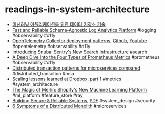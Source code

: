 # readings-in-system-architecture

- [머신러닝 어플리케이션을 위한 데이터 저장소 기술](https://hyperconnect.github.io/2022/07/11/data-stores-for-ml-apps.html)
- [Fast and Reliable Schema-Agnostic Log Analytics Platform](https://eng.uber.com/logging/) 
  #logging #observability #o11y
- [OpenTelemetry Collector deployment patterns](https://kccncna2021.sched.com/event/lV0z), [Github](https://github.com/jpkrohling/opentelemetry-collector-deployment-patterns), [Youtube](https://youtube.com/watch?v=WhRrwSHDBFs)
  #opentelemetry #observability #o11y
- [Introducing Snuba: Sentry's New Search Infrastructure](https://blog.sentry.io/2019/05/16/introducing-snuba-sentrys-new-search-infrastructure)
  #search
- [A Deep Dive Into the Four Types of Prometheus Metrics](https://www.timescale.com/blog/four-types-prometheus-metrics-to-collect/)
  #prometheus #observability #o11y 
- [Distributed transaction patterns for microservices compared](https://developers.redhat.com/articles/2021/09/21/distributed-transaction-patterns-microservices-compared#)
  #distributed_transction #msa
- [Scaling lessons learned at Dropbox, part 1](https://eranki.tumblr.com/post/27076431887/scaling-lessons-learned-at-dropbox-part-1)
  #metrics #system_architecture
- [The Magic of Merlin: Shopify's New Machine Learning Platform](https://shopifyengineering.myshopify.com/blogs/engineering/merlin-shopify-machine-learning-platform)
  #ml_platform #feature_store #ray
- [Building Secure & Reliable Systems](https://sre.google/books/), [PDF](https://sre.google/static/pdf/building_secure_and_reliable_systems.pdf)
  #system_design #security
- [6 Symptoms of a Distributed Monolith](https://torvo.com.au/articles/6-symptoms-of-a-distributed-monolith)
  #microservices

